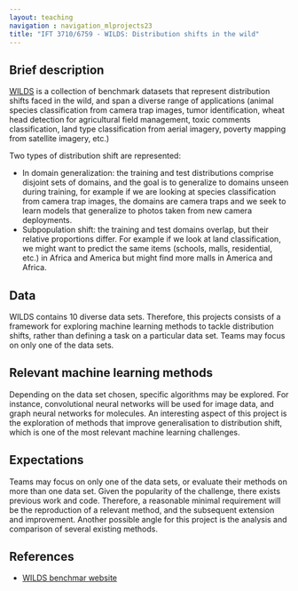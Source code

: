 ```yaml
---
layout: teaching
navigation : navigation_mlprojects23
title: "IFT 3710/6759 - WILDS: Distribution shifts in the wild"
---
```


## Brief description

[WILDS](https://wilds.stanford.edu/) is a collection of benchmark datasets that represent distribution shifts faced in the wild, and span a diverse range of applications (animal species classification from camera trap images, tumor identification, wheat head detection for agricultural field management, toxic comments classification, land type classification from aerial imagery, poverty mapping from satellite imagery, etc.) 

Two types of distribution shift are represented: 

* In domain generalization: the training and test distributions comprise disjoint sets of domains, and the goal is to generalize to domains unseen during training, for example if we are looking at species classification from camera trap images, the domains are camera traps and we seek to learn models that generalize to photos taken from new camera deployments.
* Subpopulation shift: the training and test domains overlap, but their relative proportions differ. For example if we look at land classification, we might want to predict the same items (schools, malls, residential, etc.) in Africa and America but might find more malls in America and Africa. 

## Data

WILDS contains 10 diverse data sets. Therefore, this projects consists of a framework for exploring machine learning methods to tackle distribution shifts, rather than defining a task on a particular data set. Teams may focus on only one of the data sets.

## Relevant machine learning methods

Depending on the data set chosen, specific algorithms may be explored. For instance, convolutional neural networks will be used for image data, and graph neural networks for molecules. An interesting aspect of this project is the exploration of methods that improve generalisation to distribution shift, which is one of the most relevant machine learning challenges.

## Expectations

Teams may focus on only one of the data sets, or evaluate their methods on more than one data set. Given the popularity of the challenge, there exists previous work and code. Therefore, a reasonable minimal requirement will be the reproduction of a relevant method, and the subsequent extension and improvement. Another possible angle for this project is the analysis and comparison of several existing methods.

## References

* [WILDS benchmar website](https://wilds.stanford.edu/)
